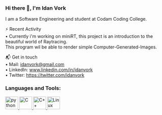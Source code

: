### Hi there 👋, I'm Idan Vork
I am a Software Engineering and student at Codam Coding College.


⚡ Recent Activity\
• Currently i'm working on miniRT, this project is an introduction to the beautiful world of Raytracing.\
 This program wil  be able to render simple Computer-Generated-Images.

📬 Get in touch\
• Mail: idanvork@gmail.com\
• LinkedIn: www.linkedin.com/in/idanvork \
• Twitter: https://twitter.com/idanvork 

<h3 align="left">Languages and Tools:</h3>
<p align="left"> <a href="https://www.python.org/" target="_blank"> <img src="https://res.cloudinary.com/practicaldev/image/fetch/s--Ge9Pgpys--/c_limit,f_auto,fl_progressive,q_80,w_375/https://dev-to-uploads.s3.amazonaws.com/uploads/badge/badge_image/20/57795360-bec24f00-7713-11e9-9516-20f5f5d0f034.png" alt="python" width="40" height="40"/> </a> <a href="https://en.wikipedia.org/wiki/C_(programming_language)" target="_blank"> <img src="https://cdn.iconscout.com/icon/free/png-512/c-programming-569564.png" alt="C" width="40" height="40"/> </a> <a href="https://www.cplusplus.com/" target="_blank"> <img src="" alt="C++" width="40" height="40"/> </a> <a href="https://www.linux.org/" target="_blank"> <img src="https://pics.freeicons.io/uploads/icons/png/3525127881551941184-512.png" alt="Linux" width="40" height="40"/> </a>
</p>
